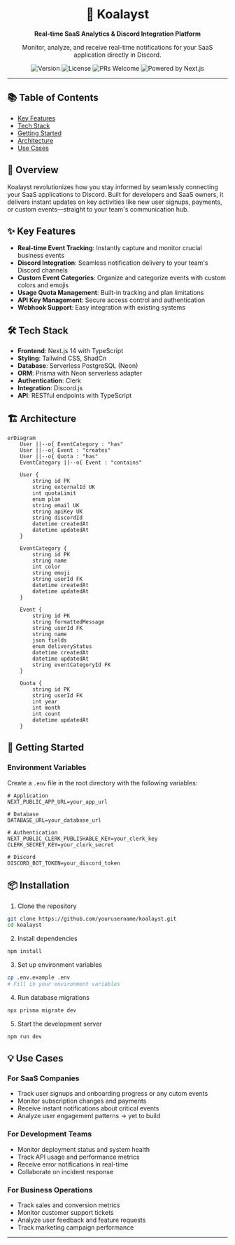 <!-- Title and Description -->
<div align="center">
  <h1>🐨 Koalayst</h1>
  <p><strong>Real-time SaaS Analytics & Discord Integration Platform</strong></p>
  <p>Monitor, analyze, and receive real-time notifications for your SaaS application directly in Discord.</p>

  <!-- Badges -->
  <p>
    <img alt="Version" src="https://img.shields.io/badge/version-1.0.0-blue.svg?style=flat-square">
    <img alt="License" src="https://img.shields.io/badge/license-MIT-green.svg?style=flat-square">
    <img alt="PRs Welcome" src="https://img.shields.io/badge/PRs-welcome-brightgreen.svg?style=flat-square">
    <img alt="Powered by Next.js" src="https://img.shields.io/badge/powered%20by-Next.js-black.svg?style=flat-square">
  </p>
</div>

---

## 📚 Table of Contents
- [Key Features](#key-features)
- [Tech Stack](#tech-stack)
- [Getting Started](#getting-started)
- [Architecture](#architecture)
- [Use Cases](#use-cases)

## 🌟 Overview
Koalayst revolutionizes how you stay informed by seamlessly connecting your SaaS applications to Discord. Built for developers and SaaS owners, it delivers instant updates on key activities like new user signups, payments, or custom events—straight to your team's communication hub.

## ✨ Key Features
- **Real-time Event Tracking**: Instantly capture and monitor crucial business events
- **Discord Integration**: Seamless notification delivery to your team's Discord channels
- **Custom Event Categories**: Organize and categorize events with custom colors and emojis
- **Usage Quota Management**: Built-in tracking and plan limitations
- **API Key Management**: Secure access control and authentication
- **Webhook Support**: Easy integration with existing systems

## 🛠️ Tech Stack
- **Frontend**: Next.js 14 with TypeScript
- **Styling**: Tailwind CSS, ShadCn
- **Database**: Serverless PostgreSQL (Neon)
- **ORM**: Prisma with Neon serverless adapter
- **Authentication**: Clerk
- **Integration**: Discord.js
- **API**: RESTful endpoints with TypeScript

## 🏗️ Architecture
```mermaid
erDiagram
    User ||--o{ EventCategory : "has"
    User ||--o{ Event : "creates"
    User ||--o{ Quota : "has"
    EventCategory ||--o{ Event : "contains"
    
    User {
        string id PK
        string externalId UK
        int quotaLimit
        enum plan
        string email UK
        string apiKey UK
        string discordId
        datetime createdAt
        datetime updatedAt
    }
    
    EventCategory {
        string id PK
        string name
        int color
        string emoji
        string userId FK
        datetime createdAt
        datetime updatedAt
    }
    
    Event {
        string id PK
        string formattedMessage
        string userId FK
        string name
        json fields
        enum deliveryStatus
        datetime createdAt
        datetime updatedAt
        string eventCategoryId FK
    }
    
    Quota {
        string id PK
        string userId FK
        int year
        int month
        int count
        datetime updatedAt
    }
```

    
## 🚀 Getting Started

### Environment Variables
Create a `.env` file in the root directory with the following variables:
```env
# Application
NEXT_PUBLIC_APP_URL=your_app_url

# Database
DATABASE_URL=your_database_url

# Authentication
NEXT_PUBLIC_CLERK_PUBLISHABLE_KEY=your_clerk_key
CLERK_SECRET_KEY=your_clerk_secret

# Discord
DISCORD_BOT_TOKEN=your_discord_token
```

## 📦 Installation

1. Clone the repository
```bash
git clone https://github.com/yourusername/koalayst.git
cd koalayst
```

2. Install dependencies
```bash
npm install
```

3. Set up environment variables
```bash
cp .env.example .env
# Fill in your environment variables
```

4. Run database migrations
```bash
npx prisma migrate dev
```

5. Start the development server
```bash
npm run dev
```

## 💡 Use Cases

### For SaaS Companies
- Track user signups and onboarding progress or any cutom events 
- Monitor subscription changes and payments
- Receive instant notifications about critical events
- Analyze user engagement patterns -> yet to build

### For Development Teams
- Monitor deployment status and system health
- Track API usage and performance metrics
- Receive error notifications in real-time
- Collaborate on incident response

### For Business Operations
- Track sales and conversion metrics
- Monitor customer support tickets
- Analyze user feedback and feature requests
- Track marketing campaign performance
---
